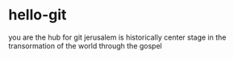 # hello-git
you are the hub for git
jerusalem is historically center stage in the transormation of the world through the gospel
